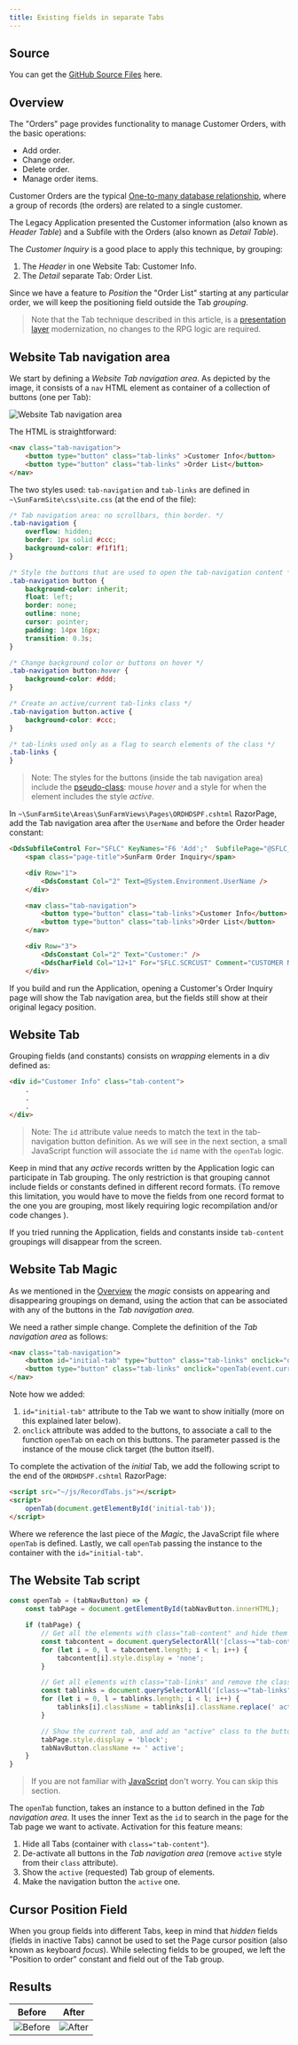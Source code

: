 ```yaml
---
title: Existing fields in separate Tabs
---
```

## Source

You can get the [GitHub Source Files](https://github.com/asnaqsys-examples/sunfarm-web-tabs) here.

## Overview

The "Orders" page provides functionality to manage Customer Orders, with the basic operations:
* Add order.
* Change order.
* Delete order.
* Manage order items.

Customer Orders are the typical [One-to-many database relationship](https://www.ibm.com/docs/en/control-desk/7.6.0?topic=structure-database-relationships), where a group of records (the orders) are related to a single customer.

The Legacy Application presented the Customer information (also known as *Header Table*) and a Subfile with the Orders (also known as *Detail Table*).

The *Customer Inquiry* is a good place to apply this technique, by grouping:

1. The *Header* in one Website Tab: Customer Info.
2. The *Detail* separate Tab: Order List.

Since we have a feature to *Position* the "Order List" starting at any particular order, we will keep the positioning field outside the Tab *grouping*.

>Note that the Tab technique described in this article, is a [presentation layer](https://en.wikipedia.org/wiki/Presentation_layer) modernization, no changes to the RPG logic are required.

## Website Tab navigation area

We start by defining a *Website Tab navigation area*. As depicted by the image, it consists of a `nav` HTML element as container of a collection of buttons (one per Tab):

![Website Tab navigation area](./images/tab-navigation-area.gif)

The HTML is straightforward: 

```html
<nav class="tab-navigation">
    <button type="button" class="tab-links" >Customer Info</button>
    <button type="button" class="tab-links" >Order List</button>
</nav>
```

The two styles used: `tab-navigation` and `tab-links` are defined in ``~\SunFarmSite\css\site.css`` (at the end of the file):

```css
/* Tab navigation area: no scrollbars, thin border. */
.tab-navigation {
    overflow: hidden;
    border: 1px solid #ccc;
    background-color: #f1f1f1;
}

/* Style the buttons that are used to open the tab-navigation content */
.tab-navigation button {
    background-color: inherit;
    float: left;
    border: none;
    outline: none;
    cursor: pointer;
    padding: 14px 16px;
    transition: 0.3s;
}

/* Change background color or buttons on hover */
.tab-navigation button:hover {
    background-color: #ddd;
}

/* Create an active/current tab-links class */
.tab-navigation button.active {
    background-color: #ccc;
}

/* tab-links used only as a flag to search elements of the class */
.tab-links {
}
```
>Note: The styles for the buttons (inside the tab navigation area) include the [pseudo-class](https://developer.mozilla.org/en-US/docs/Web/CSS/Pseudo-classes): mouse *hover* and a style for when the element includes the style *active*.


In `~\SunFarmSite\Areas\SunFarmViews\Pages\ORDHDSPF.cshtml` RazorPage, add the Tab navigation area after the `UserName` and before the Order header constant:

```html
<DdsSubfileControl For="SFLC" KeyNames="F6 'Add';"  SubfilePage="@SFLC_SubfilePage" CueCurrentRecord=true ClickSetsCurrentRecord=true>
    <span class="page-title">SunFarm Order Inquiry</span>

    <div Row="1">
        <DdsConstant Col="2" Text=@System.Environment.UserName />
    </div>

    <nav class="tab-navigation">
        <button type="button" class="tab-links">Customer Info</button>
        <button type="button" class="tab-links">Order List</button>
    </nav>

    <div Row="3">
        <DdsConstant Col="2" Text="Customer:" />
        <DdsCharField Col="12+1" For="SFLC.SCRCUST" Comment="CUSTOMER NBR AND NAME" />
    </div>
```

If you build and run the Application, opening a Customer's Order Inquiry page will show the Tab navigation area, but the fields still show at their original legacy position.

## Website Tab 

Grouping fields (and constants) consists on *wrapping* elements in a div defined as:

```html
<div id="Customer Info" class="tab-content">
    .
    .
    .
</div>
```

>Note: The `id` attribute value needs to match the text in the tab-navigation button definition. As we will see in the next section, a small JavaScript function will associate the `id` name with the `openTab` logic.

Keep in mind that any *active* records written by the Application logic can participate in Tab grouping. The only restriction is that grouping cannot include fields or constants defined in different record formats. (To remove this limitation, you would have to move the fields from one record format to the one you are grouping, most likely requiring logic recompilation and/or code changes ).

If you tried running the Application, fields and constants inside `tab-content` groupings will disappear from the screen.

## Website Tab Magic

As we mentioned in the [Overview](./grouping-existing-record-fields.html#overview) the *magic* consists on appearing and disappearing groupings on demand, using the action that can be associated with any of the buttons in the *Tab navigation area*.

We need a rather simple change. Complete the definition of the *Tab navigation area* as follows:

```html
<nav class="tab-navigation">
    <button id="initial-tab" type="button" class="tab-links" onclick="openTab(event.currentTarget)">Customer Info</button>
    <button type="button" class="tab-links" onclick="openTab(event.currentTarget)">Order List</button>
</nav>
```

Note how we added:
1. `id="initial-tab"` attribute to the Tab we want to show initially (more on this explained later below).
2. `onclick` attribute  was added to the buttons, to associate a call to the function `openTab` on each on this buttons. The parameter passed is the instance of the mouse click target (the button itself).

To complete the activation of the *initial* Tab, we add the following script to the end of the `ORDHDSPF.cshtml` RazorPage:

```html
<script src="~/js/RecordTabs.js"></script>
<script>
    openTab(document.getElementById('initial-tab'));
</script>
```

Where we reference the last piece of the *Magic*, the JavaScript file where `openTab` is defined.
Lastly, we call `openTab` passing the instance to the container with the `id="initial-tab"`.

## The Website Tab script

```javascript
const openTab = (tabNavButton) => {
    const tabPage = document.getElementById(tabNavButton.innerHTML);

    if (tabPage) {
        // Get all the elements with class="tab-content" and hide them
        const tabcontent = document.querySelectorAll('[class~="tab-content"]');
        for (let i = 0, l = tabcontent.length; i < l; i++) {
            tabcontent[i].style.display = 'none';
        }

        // Get all elements with class="tab-links" and remove the class "active"
        const tablinks = document.querySelectorAll('[class~="tab-links"]');
        for (let i = 0, l = tablinks.length; i < l; i++) {
            tablinks[i].className = tablinks[i].className.replace(' active', '');
        }

        // Show the current tab, and add an "active" class to the button that opened the tab.
        tabPage.style.display = 'block';
        tabNavButton.className += ' active';
    }
}
```

>If you are not familiar with [JavaScript](https://developer.mozilla.org/en-US/docs/Web/javascript) don't worry. You can skip this section.

The `openTab` function, takes an instance to a button defined in the *Tab navigation area*. It uses the inner Text as the `id` to search in the page for the Tab page we want to activate. Activation for this feature means:

1. Hide all Tabs (container with `class="tab-content"`).
2. De-activate all buttons in the *Tab navigation area* (remove `active` style from their `class` attribute).
3. Show the `active` (requested) Tab group of elements.
4. Make the navigation button the `active` one.

## Cursor Position Field

When you group fields into different Tabs, keep in mind that *hidden* fields (fields in inactive Tabs) cannot be used to set the Page cursor position (also known as keyboard *focus*). While selecting fields to be grouped, we left the "Position to order" constant and field out of the Tab group.

## Results

| Before | After |
| :-: | :-: |
| ![Before](./images/orders-no-tabs.png) | ![After](./images/orders-fields-grouped-tabs.gif) |
